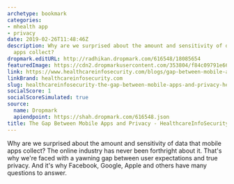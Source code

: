 ```yaml
---
archetype: bookmark
categories:
- mhealth app
- privacy
date: 2019-02-26T11:48:46Z
description: Why are we surprised about the amount and sensitivity of data that mobile
  apps collect?
dropmark.editURL: http://radhikan.dropmark.com/616548/18085654
featuredImage: https://cdn2.dropmarkusercontent.com/353804/f84c09791e6631525f5c9524993d33854ce3d94ae1bf59e5cafb83099584cfa5/thumbnail/gap-between-mobile-apps-privacy-showcase_image-6-p-2725.jpg?Expires=1557430063&Signature=WrT0gQ2O7gOdqTHU88He5wOiqyG34jLsR7XbuX5aV2~CIyPRpUHSDkJCzJC66moxEbRgzBzwFPQXlkJBmXOv62Rt6KDGj5liP6FULG1AiUos2Z6PDo6EMPXJ7ONndrHrfxJChL3lvwufLA-iglRJrxW-2VtTs6nLw2eFT4A8T1JAO5JMJ4u~xt~ijbPcb9sod11JMbohsYHGYEZ67issmDWnudhnwxsmPbZ34PWTOFhp1gGIamJ6ijE7g3i8HyjEkA0HNxm6TevvXpKzuX7kWOR1yEfJhDA4lI1j900S2mN0iZHY8ZbGlXgx21cELDoWvrv~zavecl~0k4IPp7FoCw__&Key-Pair-Id=APKAITQYWVEN757ZA4KQ
link: https://www.healthcareinfosecurity.com/blogs/gap-between-mobile-apps-privacy-p-2725
linkBrand: healthcareinfosecurity.com
slug: healthcareinfosecurity-the-gap-between-mobile-apps-and-privacy-healthcareinfosecurity
socialScore: 1
socialScoreSimulated: true
source:
  name: Dropmark
  apiendpoint: https://shah.dropmark.com/616548.json
title: The Gap Between Mobile Apps and Privacy - HealthcareInfoSecurity
---
```

Why are we surprised about the amount and sensitivity of data that mobile apps collect? The online industry has never been forthright about it. That's why we're faced with a yawning gap between user expectations and true privacy. And it's why Facebook, Google, Apple and others have many questions to answer.